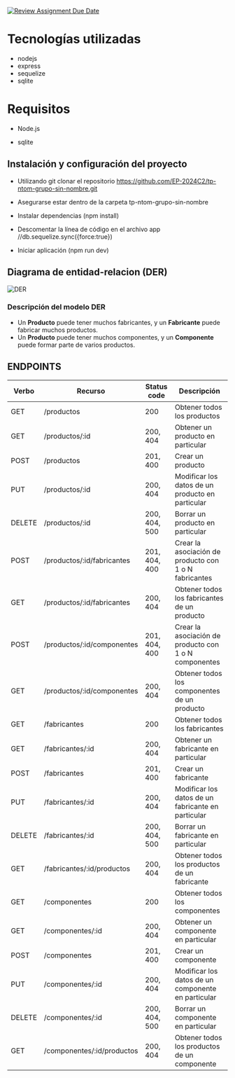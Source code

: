 [![Review Assignment Due Date](https://classroom.github.com/assets/deadline-readme-button-22041afd0340ce965d47ae6ef1cefeee28c7c493a6346c4f15d667ab976d596c.svg)](https://classroom.github.com/a/NoutYWiV)
# Tecnologías utilizadas 

- nodejs
- express
- sequelize
- sqlite

# Requisitos

- Node.js

- sqlite

## Instalación y configuración del proyecto

- Utilizando git clonar el repositorio https://github.com/EP-2024C2/tp-ntom-grupo-sin-nombre.git

- Asegurarse estar dentro de la carpeta tp-ntom-grupo-sin-nombre

- Instalar dependencias (npm install)

- Descomentar la línea de código en el archivo app //db.sequelize.sync({force:true})

- Iniciar aplicación (npm run dev)

## Diagrama de entidad-relacion (DER)

![DER](DER.png)

### Descripción del modelo DER
- Un **Producto** puede tener muchos fabricantes, y un **Fabricante** puede fabricar muchos productos.
- Un **Producto** puede tener muchos componentes, y un **Componente** puede formar parte de varios productos.

## ENDPOINTS

|Verbo|Recurso|Status code|Descripción|
|-----|-------|-----------|-----------|
| GET   | /productos | 200 | Obtener todos los productos |
| GET   | /productos/:id | 200, 404 | Obtener un producto en particular |
| POST  | /productos | 201, 400 | Crear un producto |
| PUT   | /productos/:id | 200, 404 | Modificar los datos de un producto en particular |
| DELETE| /productos/:id | 200, 404, 500 | Borrar un producto en particular |
| POST  | /productos/:id/fabricantes | 201, 404, 400 | Crear la asociación de producto con 1 o N fabricantes |
| GET   | /productos/:id/fabricantes | 200, 404 | Obtener todos los fabricantes de un producto |
| POST  | /productos/:id/componentes | 201, 404, 400 | Crear la asociación de producto con 1 o N componentes |
| GET   | /productos/:id/componentes | 200, 404 | Obtener todos los componentes de un producto |
| GET   | /fabricantes | 200 | Obtener todos los fabricantes |
| GET   | /fabricantes/:id | 200, 404 | Obtener un fabricante en particular |
| POST  | /fabricantes | 201, 400 | Crear un fabricante |
| PUT   | /fabricantes/:id | 200, 404 | Modificar los datos de un fabricante en particular |
| DELETE| /fabricantes/:id | 200, 404, 500 | Borrar un fabricante en particular |
| GET   | /fabricantes/:id/productos | 200, 404 | Obtener todos los productos de un fabricante |
| GET   | /componentes | 200 | Obtener todos los componentes |
| GET   | /componentes/:id | 200, 404 | Obtener un componente en particular |
| POST  | /componentes | 201, 400 | Crear un componente |
| PUT   | /componentes/:id | 200, 404 | Modificar los datos de un componente en particular |
| DELETE| /componentes/:id | 200, 404, 500 | Borrar un componente en particular |
| GET   | /componentes/:id/productos | 200, 404 | Obtener todos los productos de un componente |






